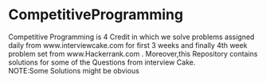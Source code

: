 # CompetitiveProgramming
<vr>
Competitive Programming is 4 Credit in which we solve problems assigned daily from www.interviewcake.com for first 3 weeks and finally 4th week problem set from www.Hackerrank.com . Moreover,this Repository contains solutions for some of the Questions from interview Cake.
<br>
<span>NOTE:Some Solutions might be obvious</span>
